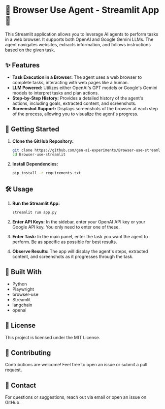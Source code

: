 # 🤖 Browser Use Agent - Streamlit App 🚀

This Streamlit application allows you to leverage AI agents to perform tasks in a web browser. It supports both OpenAI and Google Gemini LLMs. The agent navigates websites, extracts information, and follows instructions based on the given task.

## ✨ Features

*   **Task Execution in a Browser:** The agent uses a web browser to complete tasks, interacting with web pages like a human.
*   **LLM Powered:**  Utilizes either OpenAI's GPT models or Google's Gemini models to interpret tasks and plan actions.
*   **Step-by-Step History:** Provides a detailed history of the agent's actions, including goals, extracted content, and screenshots.
*   **Screenshot Support:** Displays screenshots of the browser at each step of the process, allowing you to visualize the agent's progress.


## 🚀 Getting Started

1.  **Clone the GitHub Repository:** 
    ```bash
    git clone https://github.com/gen-ai-experiments/Browser-use-streamlit.git
    cd Browser-use-streamlit
    ```

2.  **Install Dependencies:**
    ```bash
    pip install -r requirements.txt
    ```



## 🛠️ Usage

1.  **Run the Streamlit App:**
    ```bash
    streamlit run app.py
    ```

2.  **Enter API Keys:**  In the sidebar, enter your OpenAI API key or your Google API key. You only need to enter one of these.

3.  **Enter Task:** In the main panel, enter the task you want the agent to perform.  Be as specific as possible for best results.

4.  **Observe Results:** The app will display the agent's steps, extracted content, and screenshots  as it progresses through the task.


## 🧠 Built With

*   Python
*   Playwright
*   browser-use
*   Streamlit
*   langchain
*   openai
  



## 📄 License

This project is licensed under the MIT License.

## 🙌 Contributing

Contributions are welcome! Feel free to open an issue or submit a pull request.

## 📩 Contact

For questions or suggestions, reach out via email or open an issue on GitHub.
